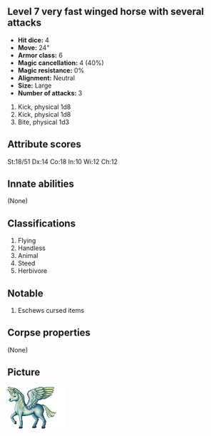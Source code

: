 ## Level 7 very fast winged horse with several attacks

- **Hit dice:** 4
- **Move:** 24"
- **Armor class:** 6
- **Magic cancellation:** 4 (40%)
- **Magic resistance:** 0%
- **Alignment:** Neutral
- **Size:** Large
- **Number of attacks:** 3
1. Kick, physical 1d8
2. Kick, physical 1d8
3. Bite, physical 1d3

## Attribute scores

St:18/51 Dx:14 Co:18 In:10 Wi:12 Ch:12

## Innate abilities

(None)

## Classifications

1. Flying
2. Handless
3. Animal
4. Steed
5. Herbivore

## Notable

1. Eschews cursed items

## Corpse properties

(None)

## Picture

![Pegasus](https://github.com/hyvanmielenpelit/GnollHackTileSet/blob/main/Monsters/pegasus/pegasus.png?raw=true)
